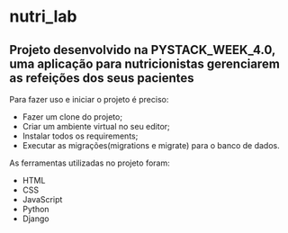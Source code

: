 # <h1>nutri_lab</h1>

<h2>Projeto desenvolvido na PYSTACK_WEEK_4.0, uma aplicação para nutricionistas gerenciarem as refeições dos seus pacientes</h2>

Para fazer uso e iniciar o projeto é preciso: 
- Fazer um clone do projeto; 
- Criar um ambiente virtual no seu editor; 
- Instalar todos os requirements;  
- Executar as migrações(migrations e migrate) para o banco de dados.

As ferramentas utilizadas no projeto foram:
- HTML
- CSS
- JavaScript
- Python
- Django
